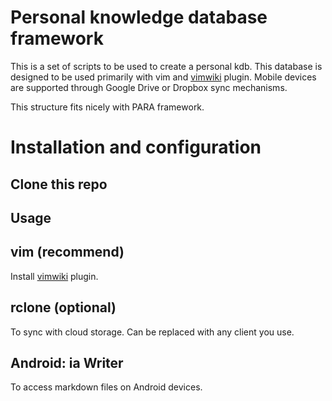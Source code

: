 # Personal knowledge database framework

This is a set of scripts to be used to create a personal kdb. This database is designed to be used primarily with vim and [vimwiki](https://github.com/vimwiki/vimwiki) plugin. Mobile devices are supported through Google Drive or Dropbox sync mechanisms.

This structure fits nicely with PARA framework.

# Installation and configuration

## Clone this repo

## Usage

## vim (recommend)

Install [vimwiki](https://github.com/vimwiki/vimwiki) plugin.

## rclone (optional)

To sync with cloud storage. Can be replaced with any client you use.

## Android: ia Writer

To access markdown files on Android devices.